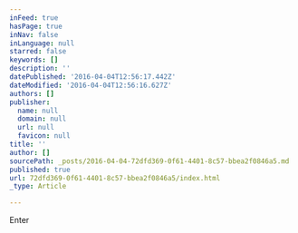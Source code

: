 ```yaml
---
inFeed: true
hasPage: true
inNav: false
inLanguage: null
starred: false
keywords: []
description: ''
datePublished: '2016-04-04T12:56:17.442Z'
dateModified: '2016-04-04T12:56:16.627Z'
authors: []
publisher:
  name: null
  domain: null
  url: null
  favicon: null
title: ''
author: []
sourcePath: _posts/2016-04-04-72dfd369-0f61-4401-8c57-bbea2f0846a5.md
published: true
url: 72dfd369-0f61-4401-8c57-bbea2f0846a5/index.html
_type: Article

---
```

Enter
